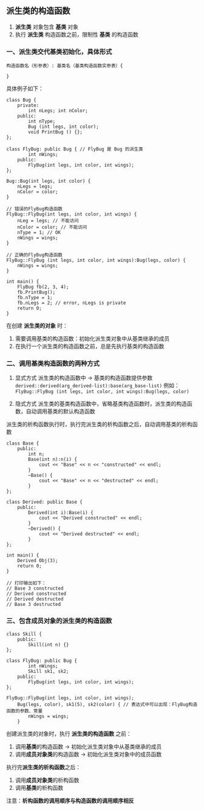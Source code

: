 <!--
@Author: Matthew Ge <geyuanjun>
@Date:   2017-01-14 20:45:16
@Email:  geyuanjun.sh@superjia.com
@Last modified by:   geyuanjun
@Last modified time: 2017-01-14 21:45:54
-->
## 派生类的构造函数
1. **派生类** 对象包含 **基类** 对象
2. 执行 **派生类** 构造函数之前，限制性 **基类** 的构造函数

### 一、派生类交代基类初始化，具体形式

```
构造函数名（形参表）: 基类名（基类构造函数实参表）{

}
```

具体例子如下：
```
class Bug {
    private:
        int nLegs; int nColor;
    public:
        int nType;
        Bug (int legs, int color);
        void PrintBug () {};
};

class FlyBug: public Bug { // FlyBug 是 Bug 的派生类
        int nWings;
    public:
        FlyBug(int legs, int color, int wings);
};

Bug::Bug(int legs, int color) {
    nLegs = legs;
    nColor = color;
}

// 错误的FlyBug构造函数
FlyBug::FlyBug(int legs, int color, int wings) {
    nLeg = legs; // 不能访问
    nColor = color; // 不能访问
    nType = 1; // OK
    nWings = wings;
}

// 正确的FlyBug构造函数
FlyBug::FlyBug (int legs, int color, int wings):Bug(legs, color) {
    nWings = wings;
}

int main() {
    FlyBug fb(2, 3, 4);
    fb.PrintBug();
    fb.nType = 1;
    fb.nLegs = 2; // error, nLegs is private
    return 0;
}
```

在创建 **派生类的对象** 时：
1. 需要调用基类的构造函数：初始化派生类对象中从基类继承的成员
2. 在执行一个派生类的构造函数之前，总是先执行基类的构造函数

### 二、调用基类构造函数的两种方式

1. 显式方式
派生类的构造函数中 -> 基类的构造函数提供参数
`derived::derived(arg_derived-list):base(arg_base-list)`
例如：
`FlyBug::FlyBug (int legs, int color, int wings):Bug(legs, color)`

2. 隐式方式
派生类的基类构造函数中，省略基类构造函数时，派生类的构造函数，自动调用基类的默认构造函数

派生类的析构函数执行时，执行完派生类的析构函数之后，自动调用基类的析构函数

```
class Base {
    public:
        int n;
        Base(int n):n(i) {
            cout << "Base" << n << "constructed" << endl;
        }
        ~Base() {
            cout << "Base" << n << "destructed" << endl;
        }
};

class Derived: public Base {
    public:
        Derived(int i):Base(i) {
            cout << "Derived constructed" << endl;
        }
        ~Derived() {
            cout << "Derived destructed" << endl;
        }
};

int main() {
    Derived Obj(3);
    return 0;
}

// 打印输出如下：
// Base 3 constructed
// Derived constructed
// Derived destructed
// Base 3 destructed
```

### 三、包含成员对象的派生类的构造函数
```
class Skill {
    public:
        Skill(int n) {}
};

class FlyBug: public Bug {
        int nWings;
        Skill sk1, sk2;
    public:
        FlyBug(int legs, int color, int wings);
};

FlyBug::FlyBug(int legs, int color, int wings);
    Bug(legs, color), sk1(5), sk2(color) { // 表达式中可以出现：FlyBug构造函数的参数、常量
        nWings = wings;
    }
```

创建派生类的对象时，执行 **派生类的构造函数** 之前：
1. 调用**基类**的构造函数 -> 初始化派生类对象中从基类继承的成员
2. 调用**成员对象类**的构造函数 -> 初始化派生类对象中的成员函数

执行完**派生类的析构函数**之后：
1. 调用**成员对象类**的析构函数
2. 调用**基类**的析构函数

注意：**析构函数的调用顺序与构造函数的调用顺序相反**
